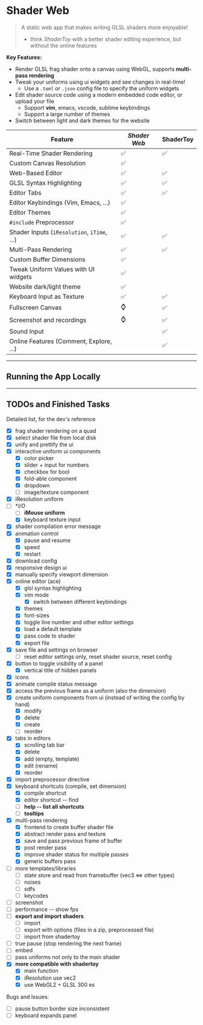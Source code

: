 # Shader Web

> A static web app that makes writing GLSL shaders more enjoyable!
> - think _ShaderToy_ with a better shader editing experience, but without the online features

<!-- TODO: live demo -->

**Key Features:**

- Render GLSL frag shader onto a canvas using WebGL, supports **multi-pass rendering**
- Tweak your uniforms using ui widgets and see changes in real-time!
    - Use a `.toml` or `.json` config file to specify the uniform widgets
- Edit shader source code using a modern embedded code editor, or upload your file
    - Support **vim**, emacs, vscode, sublime keybindings
    - Support a large number of themes
- Switch between light and dark themes for the website

| Feature                                     | ***Shader Web*** | ShaderToy |
|---------------------------------------------|------------------|-----------|
| Real-Time Shader Rendering                  | ✅                | ✅         |
| Custom Canvas Resolution                    | ✅                |           |
| Web-Based Editor                            | ✅                | ✅         |
| GLSL Syntax Highlighting                    | ✅                | ✅         |
| Editor Tabs                                 | ✅                | ✅         |
| Editor Keybindings (Vim, Emacs, ...)        | ✅                |           |
| Editor Themes                               | ✅                |           |
| `#include` Preprocessor                     | ✅                |           |
| Shader Inputs (`iResolution`, `iTime`, ...) | ✅                | ✅         |
| Multi-Pass Rendering                        | ✅                | ✅         |
| Custom Buffer Dimensions                    | ✅                |           |
| Tweak Uniform Values with UI widgets        | ✅                |           |
| Website dark/light theme                    | ✅                |           |
| Keyboard Input as Texture                   | ✅                | ✅         |
| Fullscreen Canvas                           | ⌚                | ✅         |
| Screenshot and recordings                   | ⌚                | ✅         |
| Sound Input                                 |                  | ✅         |
| Online Features (Comment, Explore, ...)     |                  | ✅         |

<!-- TODO: Screenshots -->

---

## Running the App Locally

---

## TODOs and Finished Tasks

Detailed list, for the dev's reference

- [x] frag shader rendering on a quad
- [x] select shader file from local disk
- [x] unify and prettify the ui
- [x] interactive uniform ui components
    - [x] color picker
    - [x] slider + input for numbers
    - [x] checkbox for bool
    - [x] fold-able component
    - [x] dropdown
    - [ ] image/texture component
- [x] iResolution uniform
- [ ] **I/O*
    - [ ] **iMouse uniform**
    - [x] keyboard texture input
- [x] shader compilation error message
- [x] animation control
    - [x] pause and resume
    - [x] speed
    - [x] restart
- [x] download config
- [x] responsive design ui
- [x] manually specify viewport dimension
- [x] online editor (ace)
    - [x] glsl syntax highlighting
    - [x] vim mode
        - [x] switch between different keybindings
    - [x] themes
    - [x] font-sizes
    - [x] toggle line number and other editor settings
    - [x] load a default template
    - [x] pass code to shader
    - [x] export file
- [x] save file and settings on browser
    - [ ] reset editor settings only, reset shader source, reset config
- [x] button to toggle visibility of a panel
    - [x] vertical title of hidden panels
- [x] icons
- [x] animate compile status message
- [x] access the previous frame as a uniform (also the dimension)
- [x] create uniform components from ui (instead of writing the config by hand)
    - [x] modify
    - [x] delete
    - [x] create
    - [ ] reorder
- [x] tabs in editors
    - [x] scrolling tab bar
    - [x] delete
    - [x] add (empty, template)
    - [x] edit (rename)
    - [x] reorder
- [x] import preprocessor directive
- [x] keyboard shortcuts (compile, set dimension)
    - [x] compile shortcut
    - [x] editor shortcut -- find
    - [ ] **help -- list all shortcuts**
    - [ ] **tooltips**
- [x] multi-pass rendering
    - [x] frontend to create buffer shader file
    - [x] abstract render pass and texture
    - [x] save and pass previous frame of buffer
    - [x] post render pass
    - [x] improve shader status for multiple passes
    - [x] generic buffers pass
- [ ] more templates/libraries
    - [ ] state store and read from framebuffer (vec3 <=> other types)
    - [ ] noises
    - [ ] sdfs
    - [ ] keycodes
- [ ] screenshot
- [ ] performance -- show fps
- [ ] **export and import shaders**
    - [ ] import
    - [ ] export with options (files in a zip, preprocessed file)
    - [ ] import from shadertoy
- [ ] true pause (stop rendering the next frame)
- [ ] embed
- [ ] pass uniforms not only to the main shader
- [x] **more compatible with shadertoy**
    - [x] main function
    - [x] iResolution use vec2
    - [x] use WebGL2 + GLSL 300 es

Bugs and Issues:

- [ ] pause button border size inconsistent
- [ ] keyboard expands panel
